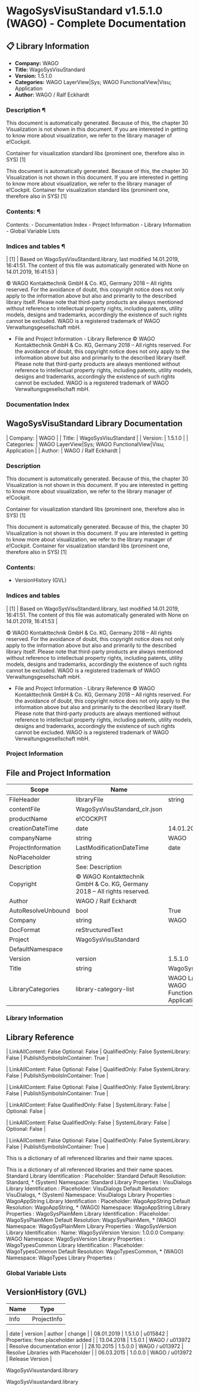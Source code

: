 # WagoSysVisuStandard v1.5.1.0 (WAGO) - Complete Documentation


## 📋 Library Information

- **Company:** WAGO
- **Title:** WagoSysVisuStandard
- **Version:** 1.5.1.0
- **Categories:** WAGO LayerView|Sys; WAGO FunctionalView|Visu; Application
- **Author:** WAGO / Ralf Eckhardt

### Description ¶


This document is automatically generated. Because of this, the chapter 30 Visualization is not shown in this document. If you are interested in getting to know more about visualization, we refer to the library manager of e!Cockpit.

Container for visualization standard libs (prominent one, therefore also in SYS) [1]

This document is automatically generated. Because of this, the chapter 30 Visualization is not shown in this document. If you are interested in getting to know more about visualization, we refer to the library manager of e!Cockpit. Container for visualization standard libs (prominent one, therefore also in SYS) [1]

### Contents: ¶


Contents: - Documentation Index - Project Information - Library Information - Global Variable Lists

### Indices and tables ¶


| [1] | Based on WagoSysVisuStandard.library, last modified 14.01.2019, 16:41:51. The content of this file was automatically generated with None on 14.01.2019, 16:41:53 |

© WAGO Kontakttechnik GmbH & Co. KG, Germany 2018 – All rights reserved. For the avoidance of doubt, this copyright notice does not only apply to the information above but also and primarily to the described library itself. Please note that third-party products are always mentioned without reference to intellectual property rights, including patents, utility models, designs and trademarks, accordingly the existence of such rights cannot be excluded. WAGO is a registered trademark of WAGO Verwaltungsgesellschaft mbH.

- File and Project Information - Library Reference © WAGO Kontakttechnik GmbH & Co. KG, Germany 2018 – All rights reserved. For the avoidance of doubt, this copyright notice does not only apply to the information above but also and primarily to the described library itself. Please note that third-party products are always mentioned without reference to intellectual property rights, including patents, utility models, designs and trademarks, accordingly the existence of such rights cannot be excluded. WAGO is a registered trademark of WAGO Verwaltungsgesellschaft mbH.

### Documentation Index


## WagoSysVisuStandard Library Documentation


| Company: | WAGO |
| Title: | WagoSysVisuStandard |
| Version: | 1.5.1.0 |
| Categories: | WAGO LayerView\|Sys; WAGO FunctionalView\|Visu; Application |
| Author: | WAGO / Ralf Eckhardt |

### Description


This document is automatically generated. Because of this, the chapter 30 Visualization is not shown in this document. If you are interested in getting to know more about visualization, we refer to the library manager of e!Cockpit.

Container for visualization standard libs (prominent one, therefore also in SYS) [1]

This document is automatically generated. Because of this, the chapter 30 Visualization is not shown in this document. If you are interested in getting to know more about visualization, we refer to the library manager of e!Cockpit. Container for visualization standard libs (prominent one, therefore also in SYS) [1]

### Contents:


- VersionHistory (GVL)

### Indices and tables


| [1] | Based on WagoSysVisuStandard.library, last modified 14.01.2019, 16:41:51. The content of this file was automatically generated with None on 14.01.2019, 16:41:53 |

© WAGO Kontakttechnik GmbH & Co. KG, Germany 2018 – All rights reserved. For the avoidance of doubt, this copyright notice does not only apply to the information above but also and primarily to the described library itself. Please note that third-party products are always mentioned without reference to intellectual property rights, including patents, utility models, designs and trademarks, accordingly the existence of such rights cannot be excluded. WAGO is a registered trademark of WAGO Verwaltungsgesellschaft mbH.

- File and Project Information - Library Reference © WAGO Kontakttechnik GmbH & Co. KG, Germany 2018 – All rights reserved. For the avoidance of doubt, this copyright notice does not only apply to the information above but also and primarily to the described library itself. Please note that third-party products are always mentioned without reference to intellectual property rights, including patents, utility models, designs and trademarks, accordingly the existence of such rights cannot be excluded. WAGO is a registered trademark of WAGO Verwaltungsgesellschaft mbH.

### Project Information


## File and Project Information


| Scope | Name | Type | Content |
| --- | --- | --- | --- |
| FileHeader | libraryFile | string | WagoSysVisuStandard.library |
| contentFile | WagoSysVisuStandard_clr.json |
| productName | e!COCKPIT |
| creationDateTime | date | 14.01.2019, 16:41:53 |
| companyName | string | WAGO |
| ProjectInformation | LastModificationDateTime | date | 14.01.2019, 16:41:51 |
| NoPlaceholder | string |  |
| Description | See: Description |
| Copyright | © WAGO Kontakttechnik GmbH & Co. KG, Germany 2018 – All rights reserved. |
| Author | WAGO / Ralf Eckhardt |
| AutoResolveUnbound | bool | True |
| Company | string | WAGO |
| DocFormat | reStructuredText |
| Project | WagoSysVisuStandard |
| DefaultNamespace |  |
| Version | version | 1.5.1.0 |
| Title | string | WagoSysVisuStandard |
| LibraryCategories | library-category-list | WAGO LayerView\|Sys; WAGO FunctionalView\|Visu; Application |

### Library Information


## Library Reference


| LinkAllContent: False Optional: False | QualifiedOnly: False SystemLibrary: False | PublishSymbolsInContainer: True |

| LinkAllContent: False Optional: False | QualifiedOnly: False SystemLibrary: False | PublishSymbolsInContainer: True |

| LinkAllContent: False Optional: False | QualifiedOnly: False SystemLibrary: False | PublishSymbolsInContainer: True |

| LinkAllContent: False QualifiedOnly: False | SystemLibrary: False | Optional: False |

| LinkAllContent: False QualifiedOnly: False | SystemLibrary: False | Optional: False |

| LinkAllContent: False Optional: False | QualifiedOnly: False SystemLibrary: False | PublishSymbolsInContainer: True |

This is a dictionary of all referenced libraries and their name spaces.

This is a dictionary of all referenced libraries and their name spaces. Standard Library Identification : Placeholder: Standard Default Resolution: Standard, * (System) Namespace: Standard Library Properties : VisuDialogs Library Identification : Placeholder: VisuDialogs Default Resolution: VisuDialogs, * (System) Namespace: VisuDialogs Library Properties : WagoAppString Library Identification : Placeholder: WagoAppString Default Resolution: WagoAppString, * (WAGO) Namespace: WagoAppString Library Properties : WagoSysPlainMem Library Identification : Placeholder: WagoSysPlainMem Default Resolution: WagoSysPlainMem, * (WAGO) Namespace: WagoSysPlainMem Library Properties : WagoSysVersion Library Identification : Name: WagoSysVersion Version: 1.0.0.0 Company: WAGO Namespace: WagoSysVersion Library Properties : WagoTypesCommon Library Identification : Placeholder: WagoTypesCommon Default Resolution: WagoTypesCommon, * (WAGO) Namespace: WagoTypes Library Properties :

### Global Variable Lists


## VersionHistory (GVL)


| Name | Type |
| --- | --- |
| Info | ProjectInfo |

| date | version | author | change |
| 08.01.2019 | 1.5.1.0 | u015842 | Properties: free placeholder added |
| 13.04.2018 | 1.5.0.1 | WAGO / u013972 | Resolve documentation error |
| 28.10.2015 | 1.5.0.0 | WAGO / u013972 | Resolve Libraries with Placeholder |
| 06.03.2015 | 1.0.0.0 | WAGO / u013972 | Release Version |

WagoSysVisustandard.library

WagoSysVisustandard.library